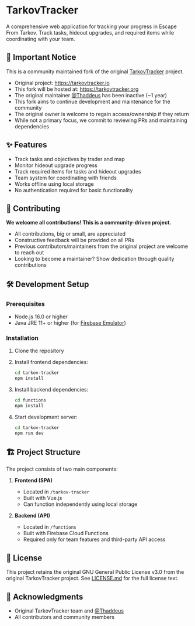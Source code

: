 # TarkovTracker

A comprehensive web application for tracking your progress in Escape From Tarkov. Track tasks, hideout upgrades, and required items while coordinating with your team.

## 🚨 Important Notice

This is a community maintained fork of the original [TarkovTracker](https://github.com/TarkovTracker/TarkovTracker) project.

- Original project: <https://tarkovtracker.io>
- This fork will be hosted at: <https://tarkovtracker.org>
- The original maintainer [@Thaddeus](https://github.com/thaddeus) has been inactive (~1 year)
- This fork aims to continue development and maintenance for the community
- The original owner is welcome to regain access/ownership if they return
- While not a primary focus, we commit to reviewing PRs and maintaining dependencies

## ✨ Features

- Track tasks and objectives by trader and map
- Monitor hideout upgrade progress
- Track required items for tasks and hideout upgrades
- Team system for coordinating with friends
- Works offline using local storage
- No authentication required for basic functionality

## 🤝 Contributing

**We welcome all contributions! This is a community-driven project.**

- All contributions, big or small, are appreciated
- Constructive feedback will be provided on all PRs
- Previous contributors/maintainers from the original project are welcome to reach out
- Looking to become a maintainer? Show dedication through quality contributions

## 🛠️ Development Setup

### Prerequisites

- Node.js 16.0 or higher
- Java JRE 11+ or higher (for [Firebase Emulator](https://firebase.google.com/docs/emulator-suite/install_and_configure))

### Installation

1. Clone the repository
2. Install frontend dependencies:

   ```bash
   cd tarkov-tracker
   npm install
   ```

3. Install backend dependencies:

   ```bash
   cd functions
   npm install
   ```

4. Start development server:

   ```bash
   cd tarkov-tracker
   npm run dev
   ```

## 🏗️ Project Structure

The project consists of two main components:

1. **Frontend (SPA)**

   - Located in `/tarkov-tracker`
   - Built with Vue.js
   - Can function independently using local storage

2. **Backend (API)**
   - Located in `/functions`
   - Built with Firebase Cloud Functions
   - Required only for team features and third-party API access

## 📝 License

This project retains the original GNU General Public License v3.0 from the original TarkovTracker project. See [LICENSE.md](LICENSE.md) for the full license text.

## 🙏 Acknowledgments

- Original TarkovTracker team and [@Thaddeus](https://github.com/thaddeus)
- All contributors and community members

